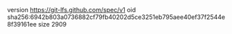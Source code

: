 version https://git-lfs.github.com/spec/v1
oid sha256:6942b803a0736882cf79fb40202d5ce3251eb795aee40ef37f2544e8f39161ee
size 2909
